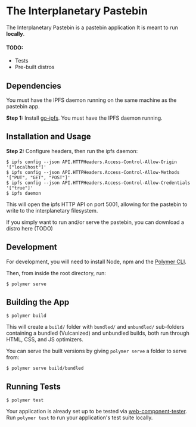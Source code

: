 # The Interplanetary Pastebin

The Interplanetary Pastebin is a pastebin application
It is meant to run **locally**.

#### TODO:
- Tests
- Pre-built distros

## Dependencies

You must have the IPFS daemon running on the same machine as the pastebin app.

**Step 1:** Install [go-ipfs](http://ipfs.io/docs/install/). You must have the IPFS daemon running.

## Installation and Usage

**Step 2:** Configure headers, then run the ipfs daemon:
```
$ ipfs config --json API.HTTPHeaders.Access-Control-Allow-Origin '["localhost"]'
$ ipfs config --json API.HTTPHeaders.Access-Control-Allow-Methods '["PUT", "GET", "POST"]'
$ ipfs config --json API.HTTPHeaders.Access-Control-Allow-Credentials '["true"]'
$ ipfs daemon
``` 

This will open the ipfs HTTP API on port 5001, allowing for the pastebin to write to the interplanetary filesystem.

If you simply want to run and/or serve the pastebin, you can download a distro here (TODO)

## Development

For development, you will need to install Node, npm and the [Polymer CLI](https://www.npmjs.com/package/polymer-cli).

Then, from inside the root directory, run:

```
$ polymer serve
```

## Building the App

```
$ polymer build
```

This will create a `build/` folder with `bundled/` and `unbundled/` sub-folders
containing a bundled (Vulcanized) and unbundled builds, both run through HTML,
CSS, and JS optimizers.

You can serve the built versions by giving `polymer serve` a folder to serve
from:

```
$ polymer serve build/bundled
```

## Running Tests

```
$ polymer test
```

Your application is already set up to be tested via [web-component-tester](https://github.com/Polymer/web-component-tester). Run `polymer test` to run your application's test suite locally.
